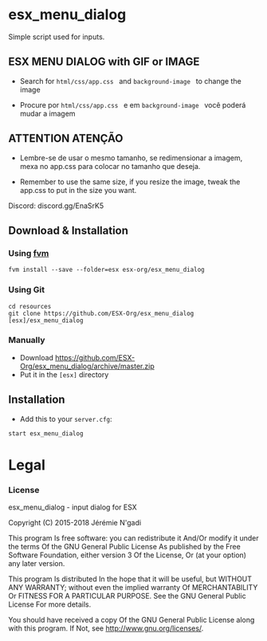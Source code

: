 # esx_menu_dialog
Simple script used for inputs.

## ESX MENU DIALOG with GIF or IMAGE

- Search for 
```html/css/app.css ```
and 
```background-image ```
to change the image

- Procure por
```html/css/app.css ```
e em 
```background-image ```
você poderá mudar a imagem

## ATTENTION    ATENÇÃO

- Lembre-se de usar o mesmo tamanho, se redimensionar a imagem, mexa no app.css para colocar no tamanho que deseja.

- Remember to use the same size, if you resize the image, tweak the app.css to put in the size you want.

Discord: discord.gg/EnaSrK5

## Download & Installation

### Using [fvm](https://github.com/qlaffont/fvm-installer)
```
fvm install --save --folder=esx esx-org/esx_menu_dialog
```

### Using Git
```
cd resources
git clone https://github.com/ESX-Org/esx_menu_dialog [esx]/esx_menu_dialog
```

### Manually
- Download https://github.com/ESX-Org/esx_menu_dialog/archive/master.zip
- Put it in the `[esx]` directory

## Installation
- Add this to your `server.cfg`:

```
start esx_menu_dialog
```

# Legal
### License
esx_menu_dialog - input dialog for ESX

Copyright (C) 2015-2018 Jérémie N'gadi

This program Is free software: you can redistribute it And/Or modify it under the terms Of the GNU General Public License As published by the Free Software Foundation, either version 3 Of the License, Or (at your option) any later version.

This program Is distributed In the hope that it will be useful, but WITHOUT ANY WARRANTY; without even the implied warranty Of MERCHANTABILITY Or FITNESS FOR A PARTICULAR PURPOSE. See the GNU General Public License For more details.

You should have received a copy Of the GNU General Public License along with this program. If Not, see http://www.gnu.org/licenses/.

